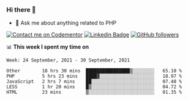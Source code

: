 ### Hi there 👋

<!--
**mustafaculban/mustafaculban** is a ✨ _special_ ✨ repository because its `README.md` (this file) appears on your GitHub profile.

Here are some ideas to get you started:

- 🌱 I’m currently learning ...
- 👯 I’m looking to collaborate on ...
- 🤔 I’m looking for help with ...
- 📫 How to reach me: ...
- 😄 Pronouns: ...
- ⚡ Fun fact: ...

-->
- 💬 Ask me about anything related to PHP

[![Contact me on Codementor](https://www.codementor.io/m-badges/karamusluk/book-session.svg)](https://www.codementor.io/@karamusluk?refer=badge)
[![Linkedin Badge](https://img.shields.io/badge/-Mustafa%20Culban-blue?style=social&logo=Linkedin&logoColor=blue&link=https://www.linkedin.com/in/mustafaculban/)](https://www.linkedin.com/in/mustafaculban/) 
[![GitHub followers](https://img.shields.io/github/followers/karamusluk?label=Follow&style=social)](https://github.com/karamusluk/?tab=follow)


📊 **This week I spent my time on**
<!--START_SECTION:waka-->
```text
Week: 24 September, 2021 - 30 September, 2021

Other        18 hrs 30 mins  ████████████████▒░░░░░░░░   65.10 % 
PHP          5 hrs 23 mins   ████▓░░░░░░░░░░░░░░░░░░░░   18.97 % 
JavaScript   2 hrs 7 mins    ██░░░░░░░░░░░░░░░░░░░░░░░   07.48 % 
LESS         1 hr 20 mins    █▒░░░░░░░░░░░░░░░░░░░░░░░   04.72 % 
HTML         23 mins         ▒░░░░░░░░░░░░░░░░░░░░░░░░   01.35 % 
```
<!--END_SECTION:waka-->

